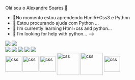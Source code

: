 Olá sou o Alexandre Soares 👋

- 🌱No momento estou aprendendo Html5+Css3 e Python
- 🤔 Estou procurando ajuda com Python ...
- 🌱 I’m currently learning Html+css and python...
- 🤔 I’m looking for help with python...
-->

<picture>
<source 
  srcset="https://github-readme-stats.vercel.app/api?username=Xand3Soares&show_icons=true&theme=merko"
  media="(prefers-color-scheme: dark )"
/>
<source
  srcset="https://github-readme-stats.vercel.app/api?username=Xand3Soares&show_icons=true"
  media="(prefers-color-scheme: light), (prefers-color-scheme: no-preference)"
/>
<img src="https://github-readme-stats.vercel.app/api?username=Xand3Soares&show_icons=true" />
</picture>
<a href="https://github.com/anuraghazra/github-readme-stats">
  <img align="rigth" src="https://github-readme-stats.vercel.app/api/top-langs/?username=Xand3Soares&hide_progress=false&theme=merko"/>
</a>
<div>
  <a href="https://www.facebook.com/alexandre.soares.75098?mibextid=ZbWKwL" target="_blank"><img src=https://img.shields.io/badge/Facebook-1877F2?style=for-the-badge&logo=facebook&logoColor=white target="blank"></a>
  <a href="https://www.instagram.com/xand3soares/?igshid=ZDdkNTZiNTM%3D" target="_blank"><img src=https://img.shields.io/badge/Instagram-E4405F?style=for-the-badge&logo=instagram&logoColor=white target="blank"></a>
  <a href="[Xand3#1374](https://discord.gg/rVUygRmp)" target="_blank"><img src="https://img.shields.io/badge/Discord-7289DA?style=for-the-badge&logo=discord&logoColor=white" target="blank"></a>
  <a href="https://twitter.com/Alexand03524857?t=VP135JH0v0LRTjpvsFyWXQ&s=09" target="_blank"><img src=https://img.shields.io/badge/Twitter-1DA1F2?style=for-the-badge&logo=twitter&logoColor=white target="blank"></a>
   <a href="https://www.youtube.com/channel/UCq-v1EaJgNTp6tUVkQ4fenQ" target="_blank"><img src=https://img.shields.io/badge/YouTube-FF0000?style=for-the-badge&logo=youtube&logoColor=white target="blank"></a>
  </div>
<div>
 <img  align="center" alt=css heigth="30" width="50" src="https://cdn.jsdelivr.net/gh/devicons/devicon/icons/html5/html5-plain-wordmark.svg" />       
        
 <img align="center" alt=css heigth="30" width="50" src="https://cdn.jsdelivr.net/gh/devicons/devicon/icons/css3/css3-plain-wordmark.svg" />          
          
 <img align="center" alt=css heigth="30" width="50" src="https://cdn.jsdelivr.net/gh/devicons/devicon/icons/mysql/mysql-original-wordmark.svg" />
  
 <img align="center" alt=css heigth="30" width="70" src="https://cdn.jsdelivr.net/gh/devicons/devicon/icons/python/python-original-wordmark.svg" />
     
  
 <img align="center" alt=css heigth="50" width="70" src="https://cdn.jsdelivr.net/gh/devicons/devicon/icons/pycharm/pycharm-original-wordmark.svg" />
          
  
 <img align="center" alt=css heigth="50" width="50" src="https://cdn.jsdelivr.net/gh/devicons/devicon/icons/php/php-original.svg" />
          
  </div>


